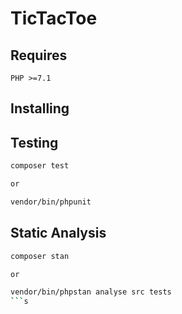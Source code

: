 # TicTacToe

## Requires

```
PHP >=7.1
```

## Installing

## Testing

``` bash
composer test

or 

vendor/bin/phpunit
```

## Static Analysis

``` bash
composer stan

or 

vendor/bin/phpstan analyse src tests
```s



